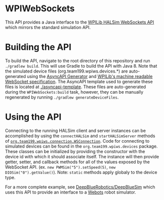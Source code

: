 # WPIWebSockets
This API provides a Java interface to the [WPILib HALSim WebSockets API](https://github.com/wpilibsuite/allwpilib/blob/master/simulation/halsim_ws_core/doc/hardware_ws_api.md) which mirrors the standard simulation API.
# Building the API
To build the API, navigate to the root directory of this repository and run `./gradlew build`. This will use Gradle to build the API with Java 8. Note that the simulated device files (org.team199.wpiws.devices.*) are auto-generated using the [AsyncAPI Generator](https://github.com/asyncapi/generator) and [WPILib's machine readable WebSocket specification](https://github.com/wpilibsuite/allwpilib/blob/master/simulation/halsim_ws_core/doc/wpilib-ws.yaml). The AsyncAPI template used to generate these files is located at [./asyncapi-template](https://github.com/DeepBlueRobotics/WPIWebSockets/tree/master/asyncapi-template). These files are auto-generated during the `WPIWebSockets:build` task, however, they can be manually regenerated by running `./gradlew generateDeviceFiles`.
# Using the API
Connecting to the running HALSim client and server instances can be accomplished by using the `connectHALSim` and `startHALSimServer` methods of [`org.team199.wpiws.connection.WSConnection`](https://github.com/DeepBlueRobotics/WPIWebSockets/blob/master/src/main/java/org/team199/wpiws/connection/WSConnection.java). Code for connecting to simulated devices can be found in the `org.team199.wpiws.devices` package. These classes can be initialized by providing the constructor with the device id with which it should associate itself. The instance will then provide getter, setter, and callback methods for all of the values exposed by the WebSocket API. (ex. `new PWMSim("5").setSpeed(5)`, `new DIOSim("0").getValue()`). Note: `static` methods apply globaly to the device type.

For a more complete example, see [DeepBlueRobotics/DeepBlueSim](https://github.com/DeepBlueRobotics/DeepBlueSim) which uses this API to provide an interface to a [Webots](https://cyberbotics.com/) robot simulator.
